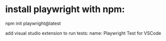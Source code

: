 # install playwright with npm:
npm init playwright@latest

add visual studio extension to run tests:
name: Playwright Test for VSCode
